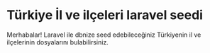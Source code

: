 # Türkiye İl ve ilçeleri laravel seedi
Merhabalar! Laravel ile dbnize seed edebileceğiniz Türkiyenin il ve ilçelerinin dosyalarını bulabilirsiniz.
